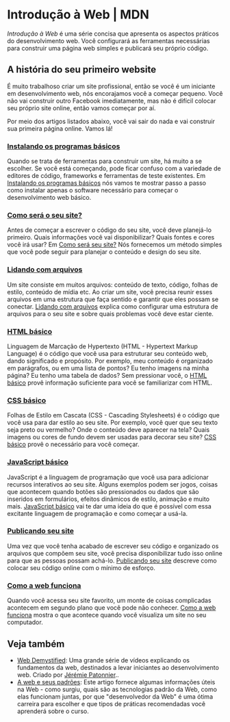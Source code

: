 # Introdução à Web | MDN

_Introdução à Web_ é uma série concisa que apresenta os aspectos práticos do desenvolvimento web. Você configurará as ferramentas necessárias para construir uma página web simples e publicará seu próprio código.

## A história do seu primeiro website

É muito trabalhoso criar um site profissional, então se você é um iniciante em desenvolvimento web, nós encorajamos você a começar pequeno. Você não vai construir outro Facebook imediatamente, mas não é difícil colocar seu próprio site online, então vamos começar por aí.

Por meio dos artigos listados abaixo, você vai sair do nada e vai construir sua primeira página online. Vamos lá!

### [Instalando os programas básicos](https://developer.mozilla.org/pt-BR/docs/Learn/Getting_started_with_the_web/Installing_basic_software)

Quando se trata de ferramentas para construir um site, há muito a se escolher. Se você está começando, pode ficar confuso com a variedade de editores de código, frameworks e ferramentas de teste existentes. Em [Instalando os programas básicos](https://developer.mozilla.org/pt-BR/docs/Learn/Getting_started_with_the_web/Installing_basic_software) nós vamos te mostrar passo a passo como instalar apenas o software necessário para começar o desenvolvimento web básico.

### [Como será o seu site?](https://developer.mozilla.org/pt-BR/docs/Aprender/Getting_started_with_the_web/com_que_seu_site_vai_parecer/ "This is a link to an unwritten page")

Antes de começar a escrever o código do seu site, você deve planejá-lo primeiro. Quais informações você vai disponibilizar? Quais fontes e cores você irá usar? Em [Como será seu site?](https://developer.mozilla.org/pt-BR/docs/Learn/Getting_started_with_the_web/What_will_your_website_look_like) Nós fornecemos um método simples que você pode seguir para planejar o conteúdo e design do seu site.

### [Lidando com arquivos](https://developer.mozilla.org/pt-BR/docs/Learn/Getting_started_with_the_web/Dealing_with_files)

Um site consiste em muitos arquivos: conteúdo de texto, código, folhas de estilo, conteúdo de mídia etc. Ao criar um site, você precisa reunir esses arquivos em uma estrutura que faça sentido e garantir que eles possam se conectar. [Lidando com arquivos](https://developer.mozilla.org/pt-BR/docs/Learn/Getting_started_with_the_web/Dealing_with_files) explica como configurar uma estrutura de arquivos para o seu site e sobre quais problemas você deve estar ciente.

### [HTML básico](https://developer.mozilla.org/pt-BR/docs/Learn/Getting_started_with_the_web/HTML_basics)

Linguagem de Marcação de Hypertexto (HTML - Hypertext Markup Language) é o código que você usa para estruturar seu conteúdo web, dando significado e propósito. Por exemplo, meu conteúdo é organizado em parágrafos, ou em uma lista de pontos? Eu tenho imagens na minha página? Eu tenho uma tabela de dados? Sem pressionar você, o [HTML básico](https://developer.mozilla.org/pt-BR/docs/Learn/Getting_started_with_the_web/HTML_basics) provê informação suficiente para você se familiarizar com HTML.

### [CSS básico](https://developer.mozilla.org/pt-BR/docs/Learn/Getting_started_with_the_web/CSS_basics)

Folhas de Estilo em Cascata (CSS - Cascading Stylesheets) é o código que você usa para dar estilo ao seu site. Por exemplo, você quer que seu texto seja preto ou vermelho? Onde o conteúdo deve aparecer na tela? Quais imagens ou cores de fundo devem ser usadas para decorar seu site? [CSS básico](https://developer.mozilla.org/pt-BR/docs/Learn/Getting_started_with_the_web/CSS_basics) provê o necessário para você começar.

### [JavaScript básico](https://developer.mozilla.org/pt-BR/docs/Learn/Getting_started_with_the_web/JavaScript_basics)

JavaScript é a linguagem de programação que você usa para adicionar recursos interativos ao seu site. Alguns exemplos podem ser jogos, coisas que acontecem quando botões são pressionados ou dados que são inseridos em formulários, efeitos dinâmicos de estilo, animação e muito mais. [JavaScript básico](https://developer.mozilla.org/pt-BR/docs/Learn/Getting_started_with_the_web/JavaScript_basics) vai te dar uma ideia do que é possível com essa excitante linguagem de programação e como começar a usá-la.

### [Publicando seu site](https://developer.mozilla.org/pt-BR/docs/Learn/Getting_started_with_the_web/Publishing_your_website)

Uma vez que você tenha acabado de escrever seu código e organizado os arquivos que compõem seu site, você precisa disponibilizar tudo isso online para que as pessoas possam achá-lo. [Publicando seu site](https://developer.mozilla.org/pt-BR/docs/Learn/Getting_started_with_the_web/Publishing_your_website) descreve como colocar seu código online com o mínimo de esforço.

### [Como a web funciona](https://developer.mozilla.org/pt-BR/docs/Learn/Getting_started_with_the_web/How_the_Web_works)

Quando você acessa seu site favorito, um monte de coisas complicadas acontecem em segundo plano que você pode não conhecer. [Como a web funciona](https://developer.mozilla.org/pt-BR/docs/Learn/Getting_started_with_the_web/How_the_Web_works) mostra o que acontece quando você visualiza um site no seu computador.

## Veja também

- [Web Demystified](https://www.youtube.com/playlist?list=PLo3w8EB99pqLEopnunz-dOOBJ8t-Wgt2g): Uma grande série de vídeos explicando os fundamentos da web, destinados a levar iniciantes ao desenvolvimento web. Criado por [Jérémie Patonnier](https://twitter.com/JeremiePat)..
- [A web e seus padrões](https://developer.mozilla.org/pt-BR/docs/Learn/Getting_started_with_the_web/The_web_and_web_standards): Este artigo fornece algumas informações úteis na Web - como surgiu, quais são as tecnologias padrão da Web, como elas funcionam juntas, por que "desenvolvedor da Web" é uma ótima carreira para escolher e que tipos de práticas recomendadas você aprenderá sobre o curso.
